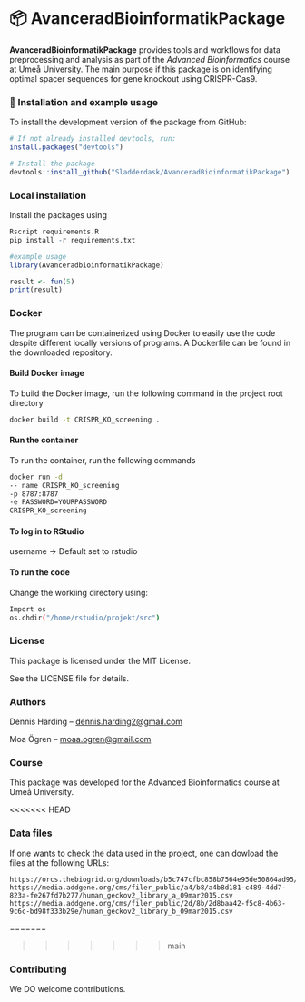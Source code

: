# 📦 AvanceradBioinformatikPackage

**AvanceradBioinformatikPackage** 
provides tools and workflows for data preprocessing and analysis as 
part of the *Advanced Bioinformatics* course at Umeå University. 
The main purpose if this package is on identifying optimal spacer 
sequences for gene knockout using CRISPR-Cas9.

### 🚀 Installation and example usage

To install the development version of the package from GitHub:

```r
# If not already installed devtools, run:
install.packages("devtools") 

# Install the package
devtools::install_github("Sladderdask/AvanceradBioinformatikPackage")
```

### Local installation
Install the packages using
```r
Rscript requirements.R
pip install -r requirements.txt
```


```r
#example usage
library(AvanceradbioinformatikPackage)

result <- fun(5)
print(result)
```

### Docker
The program can be containerized using Docker to easily use the code 
despite different locally versions of programs. A Dockerfile can be 
found in the downloaded repository.

#### Build Docker image
To build the Docker image, run the following command in the project 
root directory

```bash
docker build -t CRISPR_KO_screening .
```

#### Run the container
To run the container, run the following commands
```bash
docker run -d 
-- name CRISPR_KO_screening
-p 8787:8787
-e PASSWORD=YOURPASSWORD
CRISPR_KO_screening
```

#### To log in to RStudio
username -> Default set to rstudio

#### To run the code
Change the workiing directory using:
```bash
Import os
os.chdir("/home/rstudio/projekt/src")
```

### License
This package is licensed under the MIT License. 

See the LICENSE file for details.



### Authors
Dennis Harding – dennis.harding2@gmail.com

Moa Ögren – moaa.ogren@gmail.com

### Course
This package was developed for the Advanced Bioinformatics course at 
Umeå University.

<<<<<<< HEAD
### Data files
If one wants to check the data used in the project, one can dowload the files at the following URLs:

    https://orcs.thebiogrid.org/downloads/b5c747cfbc858b7564e95de50864ad95/b5c747cfbc858b7564e95de50864ad95.zip
    https://media.addgene.org/cms/filer_public/a4/b8/a4b8d181-c489-4dd7-823a-fe267fd7b277/human_geckov2_library_a_09mar2015.csv
    https://media.addgene.org/cms/filer_public/2d/8b/2d8baa42-f5c8-4b63-9c6c-bd98f333b29e/human_geckov2_library_b_09mar2015.csv


=======
>>>>>>> main
### Contributing

We DO welcome contributions.
